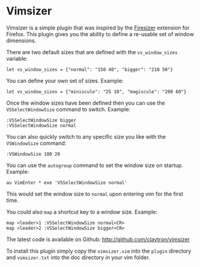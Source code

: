 # Vimsizer #

Vimsizer is a simple plugin that was inspired by the
[Firesizer](https://addons.mozilla.org/en-US/firefox/addon/5792) extension
for Firefox. This plugin gives you the ability to define a re-usable set of
window dimensions.

There are two default sizes that are defined with the
`vs_window_sizes` variable:

    let vs_window_sizes = {"normal": "150 40", "bigger": "210 50"}

You can define your own set of sizes. Example:

    let vs_window_sizes = {"miniscule": "25 10", "magiscule": "200 60"}

Once the window sizes have been defined then you can use the
`VSSelectWindowSize` command to switch. Example:

    :VSSelectWindowSize bigger
    :VSSelectWindowSize normal

You can also quickly switch to any specific size you like with the
`VSWindowSize` command:

    :VSWindowSize 100 20

You can use the `autogroup` command to set the window size on startup.
Example:

    au VimEnter * exe 'VSSelectWindowSize normal'

This would set the window size to `normal` upon entering vim for the first
time.

You could also `map` a shortcut key to a window size. Example:

    map <leader>1 :VSSelectWindowSize normal<CR>
    map <leader>2 :VSSelectWindowSize bigger<CR>

The latest code is available on Github: http://github.com/claytron/vimsizer

To install this plugin simply copy the `vimsizer.vim` into the `plugin`
directory and `vimsizer.txt` into the doc directory in your vim folder.
